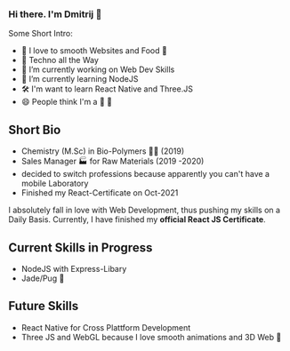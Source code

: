 ### Hi there. I'm Dmitrij 👋

Some Short Intro: 

- :sparkler: I love to smooth Websites and Food :pretzel: 
- 🎵 Techno all the Way
- 🔭 I’m currently working on Web Dev Skills
- 🌱 I’m currently learning NodeJS
-  :hammer_and_wrench: I'm want to learn React Native and Three.JS
- 😄 People think I'm a :bear: :honey_pot:


## Short Bio 

 - Chemistry (M.Sc) in Bio-Polymers 👨‍🔬 (2019)
 - Sales Manager 🏭 for Raw Materials (2019 -2020)
 - decided to switch professions because apparently you can't have a mobile Laboratory
 - Finished my React-Certificate on Oct-2021
 

I absolutely fall in love with Web Development, thus pushing my skills on a Daily Basis. Currently, I have finished my **official React JS Certificate**.

## Current Skills in Progress
- NodeJS with Express-Libary
- Jade/Pug :pig_nose:

## Future Skills
- React Native for Cross Plattform Development
- Three JS and WebGL because I love smooth animations and 3D Web 💪
